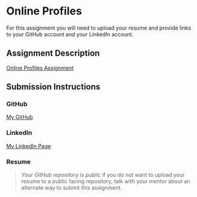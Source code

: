 # Online Profiles
For this assignment you will need to upload your resume and provide links to your GitHub account and your LinkedIn account.

## Assignment Description
[Online Profiles Assignment](https://education.launchcode.org/liftoff/modules/assignments/online-profiles)

## Submission Instructions
 
### GitHub
[My GitHub](https://github.com/deepti-tri)
 
### LinkedIn
[My LinkedIn Page](https://www.linkedin.com/in/deepti-s-trivedi/)

### Resume


> *Your GitHub repository is public* if you do not want to upload your resume to a public facing repository, talk with your mentor about an alternate way to submit this assignment.
